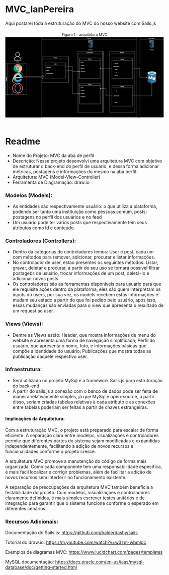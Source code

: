 # MVC_IanPereira
Aqui postarei toda a estruturação do MVC do nosso website com Sails.js

<div align="center">
<sub>Figura 1 - arquitetura MVC</sub><br>
<img src="MVC.drawio.svg"><br>
</div>
<br>

# Readme

- Nome do Projeto: MVC da aba de perfil
- Descrição: Nesse projeto desenvolvi uma arquitetura MVC com objetivo de estruturar o back-end do perfil de usuário, e dessa forma adicionar métricas, postagens e informações do mesmo na aba perfil.
- Arquitetura: MVC (Model-View-Controller)
- Ferramenta de Diagramação: draw.io

### Modelos (Models):
- As entidades são respectivamente usuário: o que utiliza a plataforma, podendo ser tanto uma instituição como pessoas comum, posts: postagens no perfil dos usuários e no feed 
- Um usuário pode ter vários posts que respectivamente tem seus atributos como id e conteúdo.
### Controladores (Controllers):
- Dentro da categorias de controladores temos: User e post, cada um com métodos para remover, adicionar, procurar e listar informações.
- No controlador de user, estao presentes os seguintes métodos: Listar, gravar, deletar e procurar, a partir do seu uso se tornará possível filtrar postagebs de usuário, trocar informações de um post, deletá-lo e adicionar novos posts.
- Os controladores são as ferramentas disponíveis para usuário para que ele requisite ações dentro da plataforma, eles são quem interpretam os inputs do users, por sua vez, os models recebem estas informações e mudam seu estado a partir do que foi pedido pelo usuário, após isso, essas mudanças são enviadas para o view que apresenta o resultado de um request ao user.

### Views (Views):
- Dentre as Views estão: Header, que mostra informações de menu do website e apresenta uma forma de navegação simplificada; Perfil do usuário, que apresenta o nome, foto, e informações básicas que compõe a identidade do usuário; Publicações que mostra todas as publicação daquele respectivo user.

### Infraestrutura:

- Será utilizado no projeto MySql e a framework Sails.js para estruturação do back-end
- A partir do sails.js a conexão com o banco de dados pode ser feita de maneira relativamente simples, já que MySql é open-source, a partir disso, seriam criadas tabelas relativas à cada atributo e as conexões entre tabelas poderiam ser feitas a partir de chaves estrangeiras.


#### Implicações da Arquitetura:
Com a estruturação MVC, o projeto está preparado para escalar de forma eficiente. A separação clara entre modelos, visualizações e controladores permite que diferentes partes do sistema sejam modificadas e expandidas independentemente, facilitando a adição de novos recursos e funcionalidades conforme o projeto cresce.

A arquitetura MVC promove a manutenção do código de forma mais organizada. Como cada componente tem uma responsabilidade específica, é mais fácil localizar e corrigir problemas, além de facilitar a adição de novos recursos sem interferir no funcionamento existente.

A separação de preocupações da arquitetura MVC também beneficia a testabilidade do projeto. Com modelos, visualizações e controladores claramente definidos, é mais simples escrever testes unitários e de integração para garantir que o sistema funcione conforme o esperado em diferentes cenários.

### Recursos Adicionais:
Documentação do Sails.js: https://github.com/balderdashy/sails

Tutorial do draw.io: https://m.youtube.com/watch?v=w3zm-wbmlpc

Exemplos de diagramas MVC: https://www.lucidchart.com/pages/templates

MySQL documentação: https://docs.oracle.com/en-us/iaas/mysql-database/doc/getting-started.html
